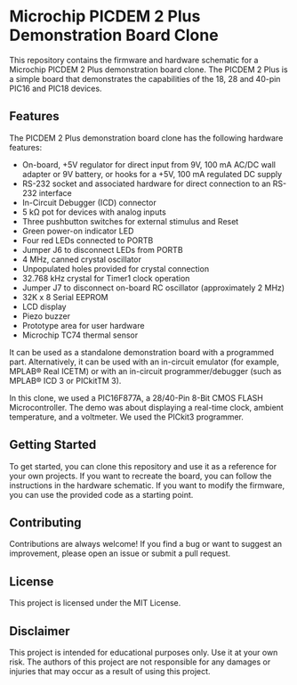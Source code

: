 Microchip PICDEM 2 Plus Demonstration Board Clone
=================================================

This repository contains the firmware and hardware schematic for a Microchip PICDEM 2 Plus demonstration board clone. The PICDEM 2 Plus is a simple board that demonstrates the capabilities of the 18, 28 and 40-pin PIC16 and PIC18 devices.

Features
--------

The PICDEM 2 Plus demonstration board clone has the following hardware features:

* On-board, +5V regulator for direct input from 9V, 100 mA AC/DC wall adapter or 9V battery, or hooks for a +5V, 100 mA regulated DC supply
* RS-232 socket and associated hardware for direct connection to an RS-232 interface
* In-Circuit Debugger (ICD) connector
* 5 kΩ pot for devices with analog inputs
* Three pushbutton switches for external stimulus and Reset
* Green power-on indicator LED
* Four red LEDs connected to PORTB
* Jumper J6 to disconnect LEDs from PORTB
* 4 MHz, canned crystal oscillator
* Unpopulated holes provided for crystal connection
* 32.768 kHz crystal for Timer1 clock operation
* Jumper J7 to disconnect on-board RC oscillator (approximately 2 MHz)
* 32K x 8 Serial EEPROM
* LCD display
* Piezo buzzer
* Prototype area for user hardware
* Microchip TC74 thermal sensor

It can be used as a standalone demonstration board with a programmed part. Alternatively, it can be used with an in-circuit emulator (for example, MPLAB® Real ICETM) or with an in-circuit programmer/debugger (such as MPLAB® ICD 3 or PICkitTM 3).

In this clone, we used a PIC16F877A, a 28/40-Pin 8-Bit CMOS FLASH Microcontroller. The demo was about displaying a real-time clock, ambient temperature, and a voltmeter. We used the PICkit3 programmer.

Getting Started
---------------

To get started, you can clone this repository and use it as a reference for your own projects. If you want to recreate the board, you can follow the instructions in the hardware schematic. If you want to modify the firmware, you can use the provided code as a starting point.

Contributing
------------

Contributions are always welcome! If you find a bug or want to suggest an improvement, please open an issue or submit a pull request.

License
-------

This project is licensed under the MIT License.

Disclaimer
----------

This project is intended for educational purposes only. Use it at your own risk. The authors of this project are not responsible for any damages or injuries that may occur as a result of using this project.